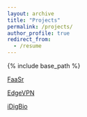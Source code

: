 ```yaml
---
layout: archive
title: "Projects"
permalink: /projects/
author_profile: true
redirect_from:
  - /resume
---
```


{% include base_path %}

[FaaSr](https://faasr.io)

[EdgeVPN](https://edgevpn.io)

[iDigBio](https://idigbio.org)
